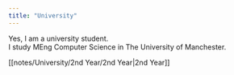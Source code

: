```yaml
---
title: "University"
---
```


Yes, I am a university student.  
I study MEng Computer Science in The University of Manchester.  

[[notes/University/2nd Year/2nd Year|2nd Year]]  